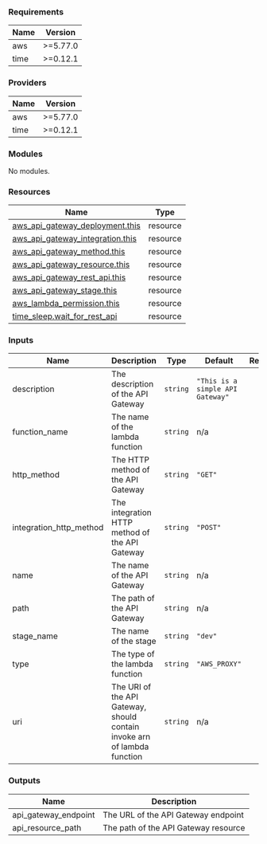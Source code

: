 <!-- BEGIN_TF_DOCS -->
### Requirements

| Name | Version |
|------|---------|
| aws | >=5.77.0 |
| time | >=0.12.1 |

### Providers

| Name | Version |
|------|---------|
| aws | >=5.77.0 |
| time | >=0.12.1 |

### Modules

No modules.

### Resources

| Name | Type |
|------|------|
| [aws_api_gateway_deployment.this](https://registry.terraform.io/providers/hashicorp/aws/latest/docs/resources/api_gateway_deployment) | resource |
| [aws_api_gateway_integration.this](https://registry.terraform.io/providers/hashicorp/aws/latest/docs/resources/api_gateway_integration) | resource |
| [aws_api_gateway_method.this](https://registry.terraform.io/providers/hashicorp/aws/latest/docs/resources/api_gateway_method) | resource |
| [aws_api_gateway_resource.this](https://registry.terraform.io/providers/hashicorp/aws/latest/docs/resources/api_gateway_resource) | resource |
| [aws_api_gateway_rest_api.this](https://registry.terraform.io/providers/hashicorp/aws/latest/docs/resources/api_gateway_rest_api) | resource |
| [aws_api_gateway_stage.this](https://registry.terraform.io/providers/hashicorp/aws/latest/docs/resources/api_gateway_stage) | resource |
| [aws_lambda_permission.this](https://registry.terraform.io/providers/hashicorp/aws/latest/docs/resources/lambda_permission) | resource |
| [time_sleep.wait_for_rest_api](https://registry.terraform.io/providers/hashicorp/time/latest/docs/resources/sleep) | resource |

### Inputs

| Name | Description | Type | Default | Required |
|------|-------------|------|---------|:--------:|
| description | The description of the API Gateway | `string` | `"This is a simple API Gateway"` | no |
| function\_name | The name of the lambda function | `string` | n/a | yes |
| http\_method | The HTTP method of the API Gateway | `string` | `"GET"` | no |
| integration\_http\_method | The integration HTTP method of the API Gateway | `string` | `"POST"` | no |
| name | The name of the API Gateway | `string` | n/a | yes |
| path | The path of the API Gateway | `string` | n/a | yes |
| stage\_name | The name of the stage | `string` | `"dev"` | no |
| type | The type of the lambda function | `string` | `"AWS_PROXY"` | no |
| uri | The URI of the API Gateway, should contain invoke arn of lambda function | `string` | n/a | yes |

### Outputs

| Name | Description |
|------|-------------|
| api\_gateway\_endpoint | The URL of the API Gateway endpoint |
| api\_resource\_path | The path of the API Gateway resource |
<!-- END_TF_DOCS -->